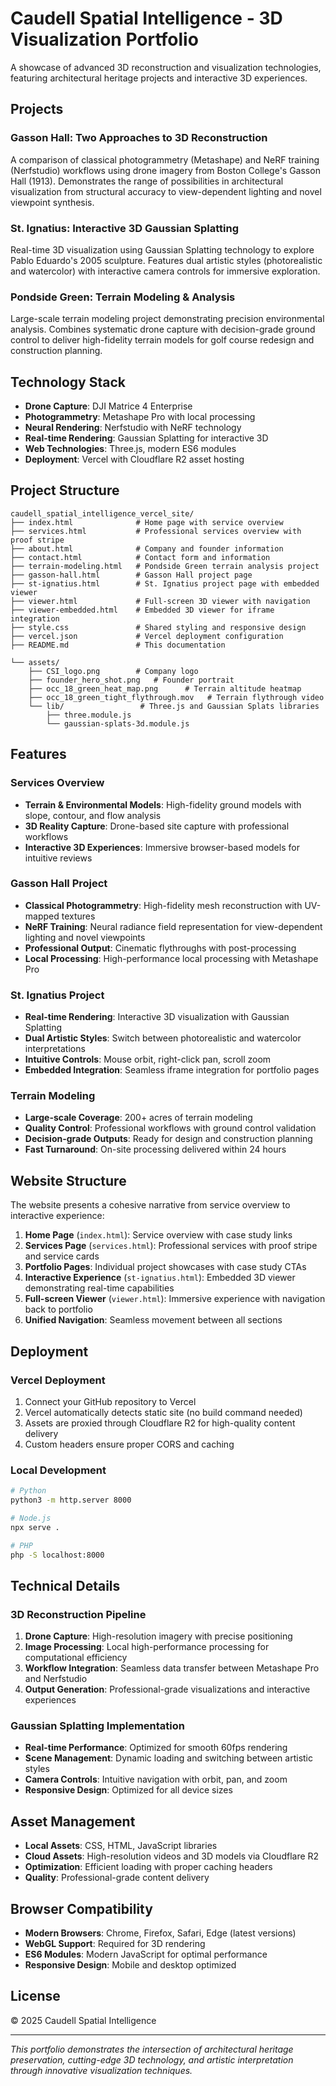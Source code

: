 # Caudell Spatial Intelligence - 3D Visualization Portfolio

A showcase of advanced 3D reconstruction and visualization technologies, featuring architectural heritage projects and interactive 3D experiences.

## Projects

### Gasson Hall: Two Approaches to 3D Reconstruction
A comparison of classical photogrammetry (Metashape) and NeRF training (Nerfstudio) workflows using drone imagery from Boston College's Gasson Hall (1913). Demonstrates the range of possibilities in architectural visualization from structural accuracy to view-dependent lighting and novel viewpoint synthesis.

### St. Ignatius: Interactive 3D Gaussian Splatting
Real-time 3D visualization using Gaussian Splatting technology to explore Pablo Eduardo's 2005 sculpture. Features dual artistic styles (photorealistic and watercolor) with interactive camera controls for immersive exploration.

### Pondside Green: Terrain Modeling & Analysis
Large-scale terrain modeling project demonstrating precision environmental analysis. Combines systematic drone capture with decision-grade ground control to deliver high-fidelity terrain models for golf course redesign and construction planning.

## Technology Stack

- **Drone Capture**: DJI Matrice 4 Enterprise
- **Photogrammetry**: Metashape Pro with local processing
- **Neural Rendering**: Nerfstudio with NeRF technology
- **Real-time Rendering**: Gaussian Splatting for interactive 3D
- **Web Technologies**: Three.js, modern ES6 modules
- **Deployment**: Vercel with Cloudflare R2 asset hosting

## Project Structure

```
caudell_spatial_intelligence_vercel_site/
├── index.html              # Home page with service overview
├── services.html           # Professional services overview with proof stripe
├── about.html              # Company and founder information
├── contact.html            # Contact form and information
├── terrain-modeling.html   # Pondside Green terrain analysis project
├── gasson-hall.html        # Gasson Hall project page
├── st-ignatius.html        # St. Ignatius project page with embedded viewer
├── viewer.html             # Full-screen 3D viewer with navigation
├── viewer-embedded.html    # Embedded 3D viewer for iframe integration
├── style.css               # Shared styling and responsive design
├── vercel.json             # Vercel deployment configuration
├── README.md               # This documentation

└── assets/
    ├── CSI_logo.png        # Company logo
    ├── founder_hero_shot.png   # Founder portrait
    ├── occ_18_green_heat_map.png      # Terrain altitude heatmap
    ├── occ_18_green_tight_flythrough.mov   # Terrain flythrough video
    └── lib/                 # Three.js and Gaussian Splats libraries
        ├── three.module.js
        └── gaussian-splats-3d.module.js
```

## Features

### Services Overview
- **Terrain & Environmental Models**: High-fidelity ground models with slope, contour, and flow analysis
- **3D Reality Capture**: Drone-based site capture with professional workflows
- **Interactive 3D Experiences**: Immersive browser-based models for intuitive reviews

### Gasson Hall Project
- **Classical Photogrammetry**: High-fidelity mesh reconstruction with UV-mapped textures
- **NeRF Training**: Neural radiance field representation for view-dependent lighting and novel viewpoints
- **Professional Output**: Cinematic flythroughs with post-processing
- **Local Processing**: High-performance local processing with Metashape Pro

### St. Ignatius Project
- **Real-time Rendering**: Interactive 3D visualization with Gaussian Splatting
- **Dual Artistic Styles**: Switch between photorealistic and watercolor interpretations
- **Intuitive Controls**: Mouse orbit, right-click pan, scroll zoom
- **Embedded Integration**: Seamless iframe integration for portfolio pages

### Terrain Modeling
- **Large-scale Coverage**: 200+ acres of terrain modeling
- **Quality Control**: Professional workflows with ground control validation
- **Decision-grade Outputs**: Ready for design and construction planning
- **Fast Turnaround**: On-site processing delivered within 24 hours

## Website Structure

The website presents a cohesive narrative from service overview to interactive experience:

1. **Home Page** (`index.html`): Service overview with case study links
2. **Services Page** (`services.html`): Professional services with proof stripe and service cards
3. **Portfolio Pages**: Individual project showcases with case study CTAs
4. **Interactive Experience** (`st-ignatius.html`): Embedded 3D viewer demonstrating real-time capabilities
5. **Full-screen Viewer** (`viewer.html`): Immersive experience with navigation back to portfolio
6. **Unified Navigation**: Seamless movement between all sections

## Deployment

### Vercel Deployment
1. Connect your GitHub repository to Vercel
2. Vercel automatically detects static site (no build command needed)
3. Assets are proxied through Cloudflare R2 for high-quality content delivery
4. Custom headers ensure proper CORS and caching

### Local Development
```bash
# Python
python3 -m http.server 8000

# Node.js
npx serve .

# PHP
php -S localhost:8000
```

## Technical Details

### 3D Reconstruction Pipeline
1. **Drone Capture**: High-resolution imagery with precise positioning
2. **Image Processing**: Local high-performance processing for computational efficiency
3. **Workflow Integration**: Seamless data transfer between Metashape Pro and Nerfstudio
4. **Output Generation**: Professional-grade visualizations and interactive experiences

### Gaussian Splatting Implementation
- **Real-time Performance**: Optimized for smooth 60fps rendering
- **Scene Management**: Dynamic loading and switching between artistic styles
- **Camera Controls**: Intuitive navigation with orbit, pan, and zoom
- **Responsive Design**: Optimized for all device sizes

## Asset Management

- **Local Assets**: CSS, HTML, JavaScript libraries
- **Cloud Assets**: High-resolution videos and 3D models via Cloudflare R2
- **Optimization**: Efficient loading with proper caching headers
- **Quality**: Professional-grade content delivery

## Browser Compatibility

- **Modern Browsers**: Chrome, Firefox, Safari, Edge (latest versions)
- **WebGL Support**: Required for 3D rendering
- **ES6 Modules**: Modern JavaScript for optimal performance
- **Responsive Design**: Mobile and desktop optimized

## License

© 2025 Caudell Spatial Intelligence

---

*This portfolio demonstrates the intersection of architectural heritage preservation, cutting-edge 3D technology, and artistic interpretation through innovative visualization techniques.*
